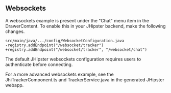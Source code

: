 ## Websockets

A websockets example is present under the "Chat" menu item in the DrawerContent.  To enable this in your JHipster backend, make the following changes.

    src/main/java/.../config/WebsocketConfiguration.java
    -registry.addEndpoint("/websocket/tracker")
    +registry.addEndpoint("/websocket/tracker", "/websocket/chat")

The default JHipster websockets configuration requires users to authenticate before connecting.

For a more advanced websockets example, see the JhiTrackerComponent.ts and TrackerService.java in the generated JHipster webapp.
